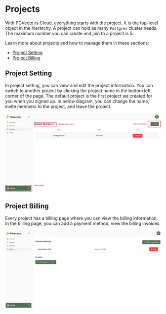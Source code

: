 # Projects

With PGVecto.rs Cloud, everything starts with the project. It is the top-level object in the hierarchy. A project can hold as many `Postgres` cluster needs. The maximum number you can create and join to a project is 5. 

Learn more about projects and how to manage them in these sections:
- [Project Setting](#project-setting)
- [Project Billing](#project-billing)


## Project Setting

In project setting, you can view and edit the project information. You can switch to another project by clicking the project name in the bottom left corner of the page. The default project is the first project we created for you when you signed up. In below diagram, you can change the name, invite members to the project, and leave the project.

![](../images/project_info.png)


## Project Billing

Every project has a billing page where you can view the billing information. In the billing page, you can add a payment method, view the billing invoices. 

![](../images/project_billing.png)